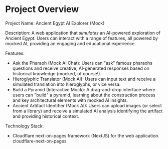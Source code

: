 # Project Overview

Project Name: Ancient Egypt AI Explorer (Mock)

Description: A web application that *simulates* an AI-powered exploration of Ancient Egypt. Users can interact with a range of features, all powered by mocked AI, providing an engaging and educational experience.

Features:

*   Ask the Pharaoh (Mock AI Chat): Users can "ask" famous pharaohs questions and receive creative, AI-generated responses based on historical knowledge (mocked, of course!).
*   Hieroglyphic Translator (Mock AI): Users can input text and receive a simulated translation into hieroglyphs, or vice versa.
*   Build a Pyramid (Interactive Mock): A drag-and-drop interface where users can "build" a pyramid, learning about the construction process and key architectural elements with mocked AI insights.
*   Ancient Artifact Identifier (Mock AI): Users can upload images (or select from a library) and receive a simulated AI analysis identifying the artifact and providing historical context.

Technology Stack:

*   Cloudflare next-on-pages framework (NextJS) for the web application.
    <stack>cloudflare-next-on-pages</stack>